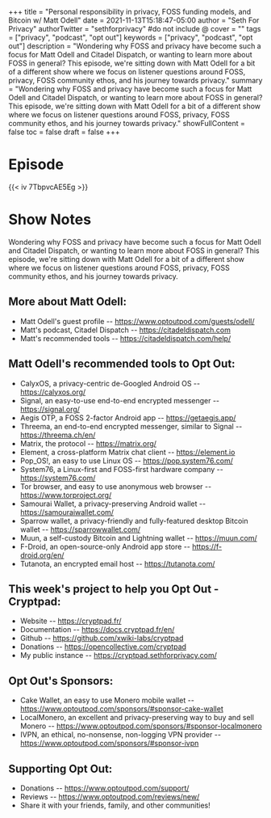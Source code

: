 +++
title = "Personal responsibility in privacy, FOSS funding models, and Bitcoin w/ Matt Odell"
date = 2021-11-13T15:18:47-05:00
author = "Seth For Privacy"
authorTwitter = "sethforprivacy" #do not include @
cover = ""
tags = ["privacy", "podcast", "opt out"]
keywords = ["privacy", "podcast", "opt out"]
description = "Wondering why FOSS and privacy have become such a focus for Matt Odell and Citadel Dispatch, or wanting to learn more about FOSS in general? This episode, we're sitting down with Matt Odell for a bit of a different show where we focus on listener questions around FOSS, privacy, FOSS community ethos, and his journey towards privacy."
summary = "Wondering why FOSS and privacy have become such a focus for Matt Odell and Citadel Dispatch, or wanting to learn more about FOSS in general? This episode, we're sitting down with Matt Odell for a bit of a different show where we focus on listener questions around FOSS, privacy, FOSS community ethos, and his journey towards privacy."
showFullContent = false
toc = false
draft = false
+++

# Episode

<div id="buzzsprout-player-9542461"></div><script src="https://www.buzzsprout.com/1790481/9542461-personal-responsibility-in-privacy-foss-funding-models-and-bitcoin-w-matt-odell.js?container_id=buzzsprout-player-9542461&player=small" type="text/javascript" charset="utf-8"></script>

{{< iv 7TbpvcAE5Eg >}}

# Show Notes

Wondering why FOSS and privacy have become such a focus for Matt Odell and Citadel Dispatch, or wanting to learn more about FOSS in general? This episode, we're sitting down with Matt Odell for a bit of a different show where we focus on listener questions around FOSS, privacy, FOSS community ethos, and his journey towards privacy.

## More about Matt Odell:

- Matt Odell's guest profile -- https://www.optoutpod.com/guests/odell/
- Matt's podcast, Citadel Dispatch -- https://citadeldispatch.com
- Matt's recommended tools -- https://citadeldispatch.com/help/

## Matt Odell's recommended tools to Opt Out:

- CalyxOS, a privacy-centric de-Googled Android OS -- https://calyxos.org/
- Signal, an easy-to-use end-to-end encrypted messenger -- https://signal.org/
- Aegis OTP, a FOSS 2-factor Android app -- https://getaegis.app/
- Threema, an end-to-end encrypted messenger, similar to Signal -- https://threema.ch/en/
- Matrix, the protocol -- https://matrix.org/
- Element, a cross-platform Matrix chat client -- https://element.io
- Pop_OS!, an easy to use Linux OS -- https://pop.system76.com/
- System76, a Linux-first and FOSS-first hardware company -- https://system76.com/
- Tor browser, and easy to use anonymous web browser -- https://www.torproject.org/
- Samourai Wallet, a privacy-preserving Android wallet -- https://samouraiwallet.com/
- Sparrow wallet, a privacy-friendly and fully-featured desktop Bitcoin wallet -- https://sparrowwallet.com/
- Muun, a self-custody Bitcoin and Lightning wallet -- https://muun.com/
- F-Droid, an open-source-only Android app store -- https://f-droid.org/en/
- Tutanota, an encrypted email host -- https://tutanota.com/

## This week's project to help you Opt Out -Cryptpad:

- Website -- https://cryptpad.fr/
- Documentation -- https://docs.cryptpad.fr/en/
- Github -- https://github.com/xwiki-labs/cryptpad
- Donations -- https://opencollective.com/cryptpad
- My public instance -- https://cryptpad.sethforprivacy.com/

## Opt Out's Sponsors:

- Cake Wallet, an easy to use Monero mobile wallet -- https://www.optoutpod.com/sponsors/#sponsor-cake-wallet
- LocalMonero, an excellent and privacy-preserving way to buy and sell Monero -- https://www.optoutpod.com/sponsors/#sponsor-localmonero
- IVPN, an ethical, no-nonsense, non-logging VPN provider -- https://www.optoutpod.com/sponsors/#sponsor-ivpn

## Supporting Opt Out:

- Donations -- https://www.optoutpod.com/support/
- Reviews -- https://www.optoutpod.com/reviews/new/
- Share it with your friends, family, and other communities!
